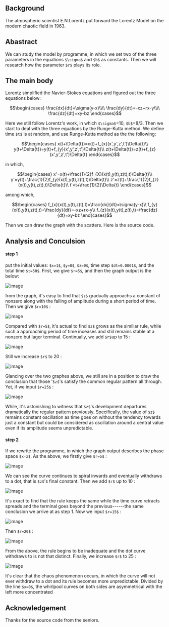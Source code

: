 ## Background
The atmospheric scientist E.N.Lorentz put forward the Lorentz Model on the modern chaotic field in 1963. 
## Abastract
We can study the model by programme, in which we set two of the three parameters in the equations `$\sigma$` and `$b$` as constants. Then we will research how the parameter `$r$` plays its role.
## The main body
Lorentz simplified the Navier-Stokes equations and figured out the three equations below:
```math
\begin{cases}
\frac{dx}{dt}=\sigma(y-x)\\\\
\frac{dy}{dt}=-xz+rx-y\\\\
\frac{dz}{dt}=xy-bz
\end{cases}
```
Here we still follow Lorentz's work, in which `$\sigma$`=10, `$b$`=8/3. Then we start to deal with the three equations by the Runge-Kutta method. We define time `$t$` is at random, and use Runge-Kutta method as the the following:
```math
\begin{cases}
x(t+\Delta{t})=x(t)+f_{x}(x',y',z',t')\Delta{t}\\
y(t+\Delta{t})=y(t)+f_{y}(x',y',z',t')\Delta{t}\\
z(t+\Delta{t})=z(t)+f_{z}(x',y',z',t')\Delta{t}
\end{cases}
```
in which,
```math
\begin{cases}
x'=x(t)+\frac{1}{2}f_{X}(x(t),y(t),z(t),t)\Delta{t}\\
y'=y(t)+\frac{1}{2}f_{y}(x(t),y(t),z(t),t)\Delta{t}\\
z'=z(t)+\frac{1}{2}f_{z}(x(t),y(t),z(t),t)\Delta{t}\\
t'=t+\frac{1}{2}\Delta{t}
\end{cases}
```
among which,
```math
\begin{cases}
f_{x}(x(t),y(t),z(t),t)=\frac{dx}{dt}=\sigma(y-x)\\
f_{y}(x(t),y(t),z(t),t)=\frac{dy}{dt}=-xz+rx-y\\
f_{z}(x(t),y(t),z(t),t)=\frac{dz}{dt}=xy-bz
\end{cases}
```
Then we can draw the graph with the scatters.
Here is the source code.
## Analysis and Conculsion
#### step 1
put the initial values: `$x=1$`, `$y=0$`, `$z=0$`, time step `$dt=0.0001$`, and the total time `$t=50$`. First, we give `$r=5$`, and then the graph output is the below:
 
![image](http://note.youdao.com/favicon.ico)

from the graph, it's easy to find that `$z$` gradually approachs a constant of nonzero along with the falling of amplitude during a short period of time. Then we give `$r=10$` :

![image](http://note.youdao.com/favicon.ico)

Compared with `$r=5$`, it's actual to find `$z$` grows as the similiar rule, while such a approaching period of time inceases and stiil remains stable at a nonzero but lager terminal. Continually, we add `$r$`up to 15 :

![image](http://note.youdao.com/favicon.ico)

Still we increase `$r$` to 20 :

![image](http://note.youdao.com/favicon.ico)

Glancing over the two graphes above, we still are in a position to draw the conclusion that those '`$z$`'s satisfy the common regular pattern all through. Yet, if we input `$r=25$` :

![image](http://note.youdao.com/favicon.ico)

While, it's astonishing to witness that `$z$`'s development departures dramatically the regular pattern previously. Specifically, the value of `$z$` remains constant oscillation as time goes on without the tendency towards just a constant but could be considered as oscillation around a central value even if its amplitude seems unpredictable.
#### step 2
If we rewrite the programme, in which the graph output describes the phase space `$x-z$`. As the above, we firstly give `$r=5$` :

![image](http://note.youdao.com/favicon.ico)

We can see the curve continues to spiral inwards and eventually withdraws to a dot, that is `$z$`'s final constant. Then we add `$r$` up to 10 :

![image](http://note.youdao.com/favicon.ico)

It's exact to find that the rule keeps the same while the time curve retracts spreads and the terminal goes beyond the previous------the same conclusion we arrive at as step 1. Now we input `$r=15$` :

![image](http://note.youdao.com/favicon.ico)

Then `$r=20$` :
 
![image](http://note.youdao.com/favicon.ico)

From the above, the rule begins to be inadequate and the dot curve withdraws to is not that distinct. Finally, we increase `$r$` to 25 :

![image](http://note.youdao.com/favicon.ico)

It's clear that the chaos phenomenon occurs, in which the curve will not ever withdraw to a dot and its rule becomes more unpredictable. Divided by the line `$x=0$`, the whirlpool curves on both sides are asymmetrical with the left more concentrated
## Acknowledgement
Thanks for the source code from the seniors.